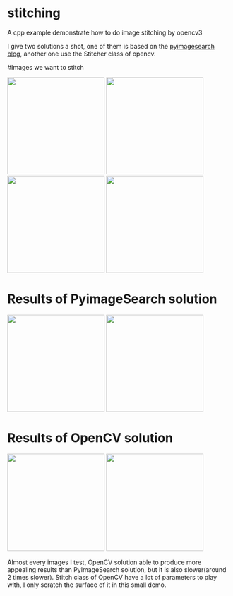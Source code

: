 # stitching

A cpp example demonstrate how to do image stitching by opencv3

I give two solutions a shot, one of them is based on the [pyimagesearch blog](http://www.pyimagesearch.com/2016/01/11/opencv-panorama-stitching/),
another one use the Stitcher class of opencv. 

#Images we want to stitch

<img src="https://s12.postimg.org/d7ybs83lp/PICT0107a.jpg" height="220px">
<img src="https://s12.postimg.org/l38v71d8d/PICT0108a.jpg" height="220px">
<img src="https://s12.postimg.org/ir0v9g0n1/green_nature1.jpg" width="220px">
<img src="https://s12.postimg.org/kk3rxrltp/green_nature2.jpg" width="220px">

# Results of PyimageSearch solution

<img src="https://s12.postimg.org/8sfwmyr7h/PICT0107a_stitch_resut.jpg" width="220px">
<img src="https://s12.postimg.org/3whbsdxdp/green_nature1_stitch_resut.jpg" width="220px">

# Results of OpenCV solution

<img src="https://s12.postimg.org/i5gyagbwd/PICT0107a_stitch_resut.jpg" width="220px">
<img src="https://s12.postimg.org/ttb050119/green_nature1_stitch_resut.jpg" width="220px">

Almost every images I test, OpenCV solution able to produce more appealing results than 
PyImageSearch solution, but it is also slower(around 2 times slower). Stitch class of OpenCV
have a lot of parameters to play with, I only scratch the surface of it in this small demo.
